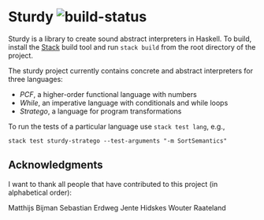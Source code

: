 # Sturdy ![build-status](https://travis-ci.org/svenkeidel/sturdy.svg?branch=master)

Sturdy is a library to create sound abstract interpreters in Haskell.
To build, install the [Stack](https://www.haskellstack.org/) build tool and run `stack build` from the root directory of the project.

The sturdy project currently contains concrete and abstract interpreters for three languages:
* _PCF_, a higher-order functional language with numbers
* _While_, an imperative language with conditionals and while loops
* _Stratego_, a language for program transformations

To run the tests of a particular language use `stack test lang`, e.g.,
```
stack test sturdy-stratego --test-arguments "-m SortSemantics"
```

## Acknowledgments

I want to thank all people that have contributed to this project (in alphabetical order):

Matthijs Bijman
Sebastian Erdweg
Jente Hidskes
Wouter Raateland
